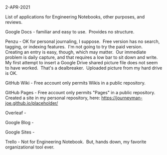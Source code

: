 2-APR-2021

List of applications for Engineering Notebooks, other purposes, and reviews.

Google Docs - familiar and easy to use.  Provides no structure.

Penzu - OK for personal journaling, I suppose.  Free version has no search, tagging, or indexing features.  I'm not going to try the paid version.  Creating an entry is easy, though, which may matter.  Our immediate problem is daily capture, and that requires a low bar to sit down and write.  My first attempt to insert a Google Drive shared picture file does not seem to have worked.  That's a dealbreaker.  Uploaded picture from my hard drive is OK.

GitHub Wiki - Free account only permits Wikis in a public repository.

GitHub Pages - Free account only permits "Pages" in a public repository.  Created a site in my personal repository, here: https://journeyman-joe.github.io/placeholder/

Overleaf - 

Google Blog - 

Google Sites - 

Trello - Not for Engineering Notebook.  But, hands down, my favorite organizational tool ever.

